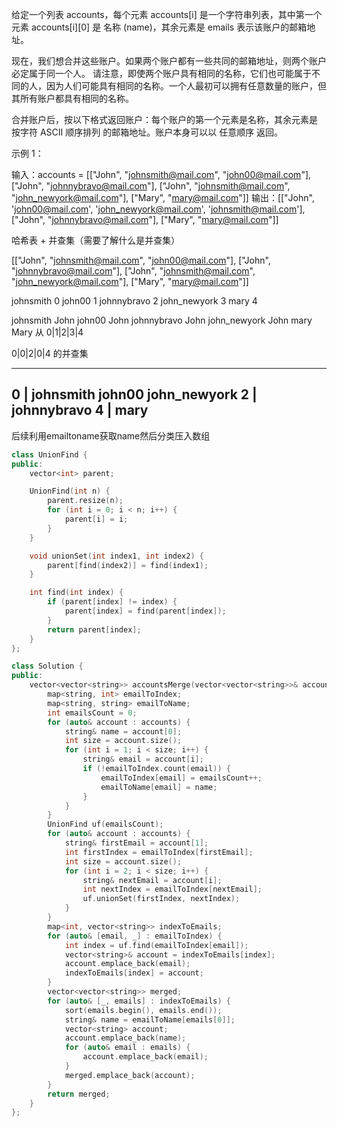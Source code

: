 给定一个列表 accounts，每个元素 accounts[i] 是一个字符串列表，其中第一个元素 accounts[i][0] 是 名称 (name)，其余元素是 emails 表示该账户的邮箱地址。

现在，我们想合并这些账户。如果两个账户都有一些共同的邮箱地址，则两个账户必定属于同一个人。
请注意，即使两个账户具有相同的名称，它们也可能属于不同的人，因为人们可能具有相同的名称。一个人最初可以拥有任意数量的账户，但其所有账户都具有相同的名称。

合并账户后，按以下格式返回账户：每个账户的第一个元素是名称，其余元素是 按字符 ASCII 顺序排列 的邮箱地址。账户本身可以以 任意顺序 返回。

示例 1：

输入：accounts = [["John", "johnsmith@mail.com", "john00@mail.com"], ["John", "johnnybravo@mail.com"], ["John", "johnsmith@mail.com", "john_newyork@mail.com"], ["Mary", "mary@mail.com"]]
输出：[["John", 'john00@mail.com', 'john_newyork@mail.com', 'johnsmith@mail.com'],  ["John", "johnnybravo@mail.com"], ["Mary", "mary@mail.com"]]


哈希表 + 并查集（需要了解什么是并查集）



[["John", "johnsmith@mail.com", "john00@mail.com"], 
["John", "johnnybravo@mail.com"], 
["John", "johnsmith@mail.com", "john_newyork@mail.com"],
 ["Mary", "mary@mail.com"]]


johnsmith 	 0
john00 	  	 1
johnnybravo  2
john_newyork 3 
mary 		 4

johnsmith	 John
john00		 John
johnnybravo	 John
john_newyork John
mary		 Mary
从
0|1|2|3|4


0|0|2|0|4 的并查集




---------------------------------------
0 | johnsmith john00 john_newyork
2 | johnnybravo
4 | mary
------------------------------------


后续利用emailtoname获取name然后分类压入数组
```C++
class UnionFind {
public:
    vector<int> parent;

    UnionFind(int n) {
        parent.resize(n);
        for (int i = 0; i < n; i++) {
            parent[i] = i;
        }
    }

    void unionSet(int index1, int index2) {
        parent[find(index2)] = find(index1);
    }

    int find(int index) {
        if (parent[index] != index) {
            parent[index] = find(parent[index]);
        }
        return parent[index];
    }
};

class Solution {
public:
    vector<vector<string>> accountsMerge(vector<vector<string>>& accounts) {
        map<string, int> emailToIndex;
        map<string, string> emailToName;
        int emailsCount = 0;
        for (auto& account : accounts) {
            string& name = account[0];
            int size = account.size();
            for (int i = 1; i < size; i++) {
                string& email = account[i];
                if (!emailToIndex.count(email)) {
                    emailToIndex[email] = emailsCount++;
                    emailToName[email] = name;
                }
            }
        }
        UnionFind uf(emailsCount);
        for (auto& account : accounts) {
            string& firstEmail = account[1];
            int firstIndex = emailToIndex[firstEmail];
            int size = account.size();
            for (int i = 2; i < size; i++) {
                string& nextEmail = account[i];
                int nextIndex = emailToIndex[nextEmail];
                uf.unionSet(firstIndex, nextIndex);
            }
        }
        map<int, vector<string>> indexToEmails;
        for (auto& [email, _] : emailToIndex) {
            int index = uf.find(emailToIndex[email]);
            vector<string>& account = indexToEmails[index];
            account.emplace_back(email);
            indexToEmails[index] = account;
        }
        vector<vector<string>> merged;
        for (auto& [_, emails] : indexToEmails) {
            sort(emails.begin(), emails.end());
            string& name = emailToName[emails[0]];
            vector<string> account;
            account.emplace_back(name);
            for (auto& email : emails) {
                account.emplace_back(email);
            }
            merged.emplace_back(account);
        }
        return merged;
    }
};
```
